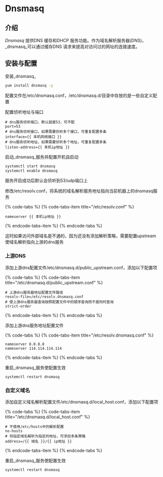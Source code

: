 # Dnsmasq

## 介绍

_Dnsmasq_ 提供DNS 缓存和DHCP 服务功能。作为域名解析服务器\(DNS\)，_dnsmasq_可以通过缓存DNS 请求来提高对访问过的网址的连接速度。

## 安装与配置

安装_dnsmasq_

```bash
yum install dnsmasq -y
```

配置文件在/etc/dnsmasq.conf，/etc/dnsmasq.d/目录中存放的是一些自定义配置

配置侦听地址与端口

```text
# dns服务侦听端口，默认就是53，可不配
port=53
# dns服务侦听接口，如果需要侦听多个接口，可重复配置多条
interface={{ 本机网络接口 }}
# dns服务侦听地址，如果需要侦听多个地址，可重复配置多条
listen-address={{ 本机ip地址 }}
```

启动_dnsmasq_服务并配置开机自启动

```bash
systemctl start dnsmasq
systemctl enable dnsmasq
```

服务开启成功后默认会侦听到53/udp端口上

修改/etc/resolv.conf，将系统的域名解析服务地址指向当前机器上的dnsmasq服务

{% code-tabs %}
{% code-tabs-item title="/etc/resolv.conf" %}
```text
nameserver {{ 本机ip地址 }}
```
{% endcode-tabs-item %}
{% endcode-tabs %}

这时如果访问外部域名是不通的，因为还没有添加解析策略，需要配置upstream使域名解析指向上游的dns服务

### 上游DNS

添加上游dns配置文件/etc/dnsmasq.d/public\_upstream.conf，添加以下配置项

{% code-tabs %}
{% code-tabs-item title="/etc/dnsmasq.d/public\_upstream.conf" %}
```text
# 上游dns服务器地址配置文件路径
resolv-file=/etc/resolv.dnsmasq.conf
# 使上游dns服务器查询按照配置文件中的顺序查询而不是同时查询
strict-order
```
{% endcode-tabs-item %}
{% endcode-tabs %}

添加上游dns服务地址配置文件

{% code-tabs %}
{% code-tabs-item title="/etc/resolv.dnsmasq.conf" %}
```text
nameserver 8.8.8.8
nameserver 114.114.114.114
```
{% endcode-tabs-item %}
{% endcode-tabs %}

重启_dnsmasq_服务使配置生效

```bash
systemctl restart dnsmasq
```

### 自定义域名

添加自定义域名解析配置文件/etc/dnsmasq.d/local\_host.conf，添加以下配置项

{% code-tabs %}
{% code-tabs-item title="/etc/dnsmasq.d/local\_host.conf" %}
```text
# 不使用/etc/hosts中的解析配置
no-hosts
# 将指定域名解析为指定的地址，可添加多条策略
address=/{{ 域名 }}/{{ ip地址 }}
```
{% endcode-tabs-item %}
{% endcode-tabs %}

重启_dnsmasq_服务使配置生效

```bash
systemctl restart dnsmasq
```



